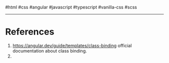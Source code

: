 #html #css #angular #javascript #typescript #vanilla-css #scss 



---
# References
1. https://angular.dev/guide/templates/class-binding official documentation about class binding.
2. 
